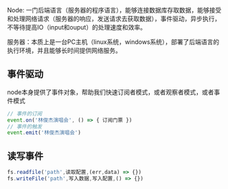 Node: 一门后端语言（服务器的程序语言），能够连接数据库存取数据，能够接受和处理网络请求（服务器的响应，发送请求去获取数据），事件驱动，异步执行，不等待提高IO（input和ouput）的处理速度和效率。

服务器：本质上是一台PC主机（linux系统，windows系统），部署了后端语言的执行环境，并且能够长时间提供网络服务。

## 事件驱动

node本身提供了事件对象，帮助我们快速订阅者模式，或者观察者模式，或者事件模式

```js
// 事件的订阅
event.on('林俊杰演唱会', () => { 订阅门票 })
// 事件的触发
event.emit('林俊杰演唱会')
```

## 读写事件

```js
fs.readfile('path',读取配置,(err,data) => {})
fs.writeFile('path',写入数据,写入配置,() => {})
```

